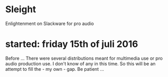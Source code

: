 # Sleight
Enlightenment on Slackware for pro audio

# started: friday 15th of juli 2016

Before ...
There were several distributions 
meant for multimedia use
or pro audio production use.
I don't know of any in this time.
So this will be an attempt
to fill the - my own - gap.
Be patient ...

